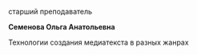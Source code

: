 старший преподаватель



**Семенова Ольга Анатольевна**

Технологии создания медиатекста в разных жанрах